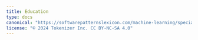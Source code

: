 ```yaml
---
title: Education
type: docs
canonical: "https://softwarepatternslexicon.com/machine-learning/specialized-applications/education"
license: "© 2024 Tokenizer Inc. CC BY-NC-SA 4.0"
---
```

